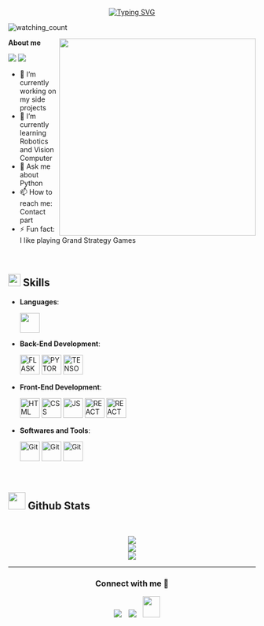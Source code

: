 <p align="center">
<a href="https://git.io/typing-svg"><img src="https://readme-typing-svg.demolab.com?font=Georgia&weight=800&pause=1000&size=33&color=52C1FF&width=370&height=100&lines=Hi+%2C+I'm+Luis+%F0%9F%91%8B" alt="Typing SVG" /></a>
</p>
<p align="left"> 
<img src="https://komarev.com/ghpvc/?username=luisffee&color=brightgreen" alt="watching_count" />
 </p>

**About me**
<picture> <img align="right" src="" width = 400px></picture>
 <p align="left">
  <img src="https://img.shields.io/badge/Focus-Backend%20Development-dodgerblue" />
  <img src="https://img.shields.io/badge/Languages-English-dodgerblue" />
</p>

- 🔭 I’m currently working on my side projects
- 🌱 I’m currently learning Robotics and Vision Computer
- 💬 Ask me about Python
- 📫 How to reach me: Contact part
- ⚡ Fun fact: I like playing Grand Strategy Games

<br>

## <img src="https://media2.giphy.com/media/QssGEmpkyEOhBCb7e1/giphy.gif?cid=ecf05e47a0n3gi1bfqntqmob8g9aid1oyj2wr3ds3mg700bl&rid=giphy.gif" width ="25"><b> Skills</b>

<p align="center">

- **Languages**:
    
     <img src="https://cdn.jsdelivr.net/gh/devicons/devicon@latest/icons/python/python-original-wordmark.svg" width="40" height="40" />

- **Back-End Development**:
   
   <img src="https://cdn.jsdelivr.net/gh/devicons/devicon@latest/icons/flask/flask-original-wordmark.svg" width="40" height="40" alt="FLASK" />
   <img src="https://cdn.jsdelivr.net/gh/devicons/devicon@latest/icons/pytorch/pytorch-original.svg" width="40" height="40" alt="PYTORCH" />
   <img src="https://cdn.jsdelivr.net/gh/devicons/devicon@latest/icons/tensorflow/tensorflow-original.svg" width="40" height="40" alt="TENSORFLOW" />
  
- **Front-End Development**:

   <img src="https://cdn.jsdelivr.net/gh/devicons/devicon@latest/icons/html5/html5-original-wordmark.svg" width="40" height="40" alt="HTML" />
   <img src="https://cdn.jsdelivr.net/gh/devicons/devicon@latest/icons/css3/css3-original-wordmark.svg" width="40" height="40" alt="CSS" />
   <img src="https://cdn.jsdelivr.net/gh/devicons/devicon@latest/icons/javascript/javascript-original.svg" width="40" height="40" alt="JS" />
   <img src="https://cdn.jsdelivr.net/gh/devicons/devicon@latest/icons/react/react-original-wordmark.svg" width="40" height="40" alt="REACT" />
   <img src="https://cdn.jsdelivr.net/gh/devicons/devicon@latest/icons/vuejs/vuejs-original-wordmark.svg" width="40" height="40" alt="REACT" />
          

<!--- **Cloud Hosting**:

    ![Github Pages](https://img.shields.io/badge/GitHub%20Pages-%23327FC7.svg?style=for-the-badge&logo=github&logoColor=white)-->


- **Softwares and Tools**:

    <img src="https://user-images.githubusercontent.com/64439609/212556685-de9a7c04-31b0-43b6-af39-7c82ac13b321.png" width="40" height="40" alt="Git"/>
    <img src="https://user-images.githubusercontent.com/64439609/212556741-81407849-82c8-4926-854f-820e8a644375.png" width="40" height="40" alt="Git"/>
    <img src="https://user-images.githubusercontent.com/64439609/212556802-77a65ec1-aa71-4272-b603-1a57d1914678.png" width="40" height="40" alt="Git"/>


<!--- **Extras**:-->
 

<br>
</p>

## <img src="https://media.giphy.com/media/iY8CRBdQXODJSCERIr/giphy.gif" width="35"><b> Github Stats </b>
<br>

<div align="center">

![](https://github-readme-stats.vercel.app/api?username=luisffee&theme=dracula&hide_border=false&include_all_commits=true&count_private=true)<br/>
![](https://github-readme-streak-stats.herokuapp.com/?user=luisffee&theme=dracula&hide_border=false)<br/>
![](https://github-readme-stats.vercel.app/api/top-langs/?username=luisffee&theme=dracula&hide_border=false&include_all_commits=true&count_private=true&layout=compact)
	
</a>
</div>



-----

<h3 align="center" >Connect with me 🤝 </h3>

<p align="center">

 <div align="center"  class="icons-social" style="margin-left: 10px;">
        <a   target="_blank" href="https://www.linkedin.com/in/luis-filipe-felix-da-silva-419681149/">
			<img src="https://img.icons8.com/doodle/40/000000/linkedin--v2.png" style="margin-left: 10px;" ></a>
        <a style="margin-left: 10px;" target="_blank" href="https://github.com/luisffee">
		<img src="https://img.icons8.com/doodle/40/000000/github--v1.png"></a>
           <a style="margin-left: 10px;" target="_blank" href="https://luizffeelix@gmail.com">
		<img src="https://img.icons8.com/doodle/2x/gmail-new.png" style=" width:35px; height:43px;"></a>
 </div>

</p>


	

</div>
